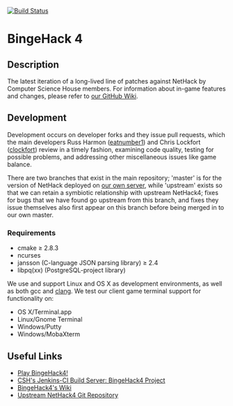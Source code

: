 [![Build Status](http://jenkins.csh.rit.edu/job/bingehack4/badge/icon)](http://jenkins.csh.rit.edu/job/bingehack4/)

# BingeHack 4 #

## Description ##

The latest iteration of a long-lived line of patches against NetHack by Computer Science House members.
For information about in-game features and changes, please refer to [our GitHub Wiki](https://github.com/ComputerScienceHouse/bingehack4/wiki).

## Development ##

Development occurs on developer forks and they issue pull requests, which the main developers Russ Harmon ([eatnumber1](https://github.com/eatnumber1)) and Chris Lockfort ([clockfort](https://github.com/clockfort)) review in a timely fashion, examining code quality, testing for possible problems, and addressing other miscellaneous issues like game balance.

There are two branches that exist in the main repository; 'master' is for the version of NetHack deployed on [our own server](telnet://games-ng.csh.rit.edu), while 'upstream' exists so that we can retain a symbiotic relationship with upstream NetHack4; fixes for bugs that we have found go upstream from this branch, and fixes they issue themselves also first appear on this branch before being merged in to our own master.

### Requirements ###

* cmake ≥ 2.8.3
* ncurses
* jansson (C-language JSON parsing library) ≥ 2.4
* libpq(xx) (PostgreSQL-project library)

We use and support Linux and OS X as development environments, as well as both gcc and [clang][clang].
We test our client game terminal support for functionality on:

* OS X/Terminal.app
* Linux/Gnome Terminal
* Windows/Putty
* Windows/MobaXterm

## Useful Links ##

* [Play BingeHack4!](telnet://games-ng.csh.rit.edu)
* [CSH's Jenkins-CI Build Server: BingeHack4 Project](http://jenkins.csh.rit.edu/job/bingehack4/)
* [BingeHack4's Wiki](https://github.com/ComputerScienceHouse/bingehack4/wiki)
* [Upstream NetHack4 Git Repository](http://gitorious.org/nitrohack/ais523/commits/nicehack)

[clang]: http://clang.llvm.org/

